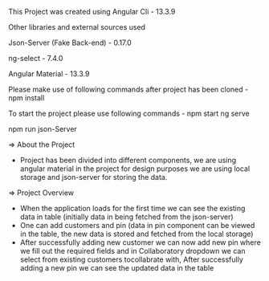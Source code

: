 This Project was created using Angular Cli - 13.3.9

Other libraries and external sources used

Json-Server (Fake Back-end) - 0.17.0

ng-select - 7.4.0

Angular Material - 13.3.9

Please make use of following commands after project has been cloned - 
npm install

To start the project please use following commands - 
npm start
ng serve

npm run json-Server


=> About the Project

- Project has been divided into different components, we are using angular material in the project for 
design purposes we are using local storage and json-server for storing the data.

=> Project Overview

- When the application loads for the first time we can see the existing data in table (initially data in being fetched from the json-server)
- One can add customers and pin (data in pin component can be viewed in the table, the new data is stored and fetched from the local storage)
- After successfully adding new customer we can now add new pin where we fill out the required fields
  and in Collaboratory dropdown we can select from existing customers tocollabrate with, After 
  successfully adding a new pin we can see the updated data in the table
